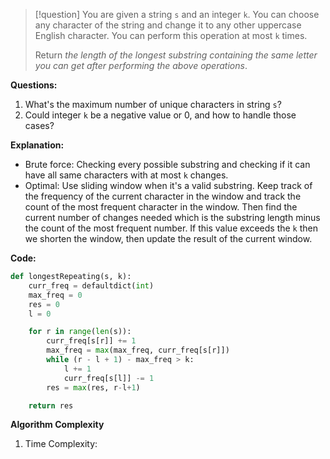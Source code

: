 >[!question]
>You are given a string `s` and an integer `k`. You can choose any character of the string and change it to any other uppercase English character. You can perform this operation at most `k` times.
>
>Return _the length of the longest substring containing the same letter you can get after performing the above operations_.

**Questions:**
1. What's the maximum number of unique characters in string `s`?
2. Could integer `k` be a negative value or 0, and how to handle those cases?

**Explanation:**
- Brute force: Checking every possible substring and checking if it can have all same characters with at most `k` changes.
- Optimal: Use sliding window when it's a valid substring. Keep track of the frequency of the current character in the window and track the count of the most frequent character in the window. Then find the current number of changes needed which is the substring length minus the count of the most frequent number. If this value exceeds the `k` then we shorten the window, then update the result of the current window.

**Code:**
```Python
def longestRepeating(s, k):
	curr_freq = defaultdict(int)
	max_freq = 0
	res = 0
	l = 0

	for r in range(len(s)):
		curr_freq[s[r]] += 1
		max_freq = max(max_freq, curr_freq[s[r]])
		while (r - l + 1) - max_freq > k:
			l += 1
			curr_freq[s[l]] -= 1
		res = max(res, r-l+1)

	return res
```

**Algorithm Complexity**
1. Time Complexity: 